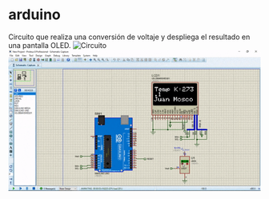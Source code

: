 # arduino
Circuito que realiza una conversión de voltaje y despliega el resultado en una pantalla OLED.
<img src="circuito.gif" alt="Circuito" title="Circuito">
<img src="simulacion.gif" alt="Simulación" title="Simulación">

